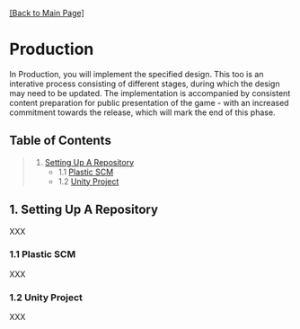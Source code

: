 [[Back to Main Page]](README.md/#production-guide-for-solo-game-development)

# Production

In Production, you will implement the specified design. This too is an interative process consisting of different stages, during which the design may need to be updated. The implementation is accompanied by consistent content preparation for public presentation of the game - with an increased commitment towards the release, which will mark the end of this phase.

<a name="toc"></a>
## Table of Contents

> 1. [Setting Up A Repository](#repository)
>    - 1.1 [Plastic SCM](#plastic-scm)
>    - 1.2 [Unity Project](#unity-project)

<a name="repository"></a>
## 1. Setting Up A Repository

XXX

<a name="plastic-scm"></a>
### 1.1 Plastic SCM

XXX

<a name="unity-project"></a>
### 1.2 Unity Project

XXX
